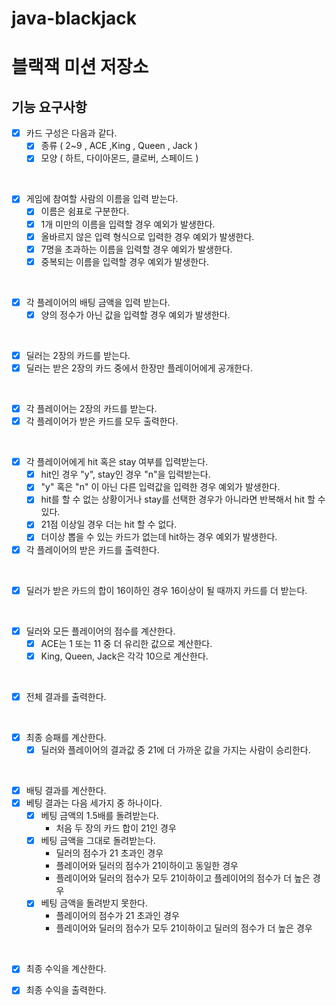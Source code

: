 # java-blackjack

# 블랙잭 미션 저장소

## 기능 요구사항

- [x] 카드 구성은 다음과 같다.
    - [x] 종류 ( 2~9 , ACE ,King , Queen , Jack )
    - [x] 모양 ( 하트, 다이아몬드, 클로버, 스페이드 )

<br>

- [x] 게임에 참여할 사람의 이름을 입력 받는다.
    - [x] 이름은 쉼표로 구분한다.
    - [x] 1개 미만의 이름을 입력할 경우 예외가 발생한다.
    - [x] 올바르지 않은 입력 형식으로 입력한 경우 예외가 발생한다.
    - [x] 7명을 초과하는 이름을 입력할 경우 예외가 발생한다.
    - [x] 중복되는 이름을 입력할 경우 예외가 발생한다.

<br>

- [x] 각 플레이어의 배팅 금액을 입력 받는다.
    - [x] 양의 정수가 아닌 값을 입력할 경우 예외가 발생한다.

<br>

- [x] 딜러는 2장의 카드를 받는다.
- [x] 딜러는 받은 2장의 카드 중에서 한장만 플레이어에게 공개한다.

<br>

- [x] 각 플레이어는 2장의 카드를 받는다.
- [x] 각 플레이어가 받은 카드를 모두 출력한다.

<br>

- [x] 각 플레이어에게 hit 혹은 stay 여부를 입력받는다.
    - [x] hit인 경우 "y", stay인 경우 "n"을 입력받는다.
    - [x] "y" 혹은 "n" 이 아닌 다른 입력값을 입력한 경우 예외가 발생한다.
    - [x] hit를 할 수 없는 상황이거나 stay를 선택한 경우가 아니라면 반복해서 hit 할 수 있다.
    - [x] 21점 이상일 경우 더는 hit 할 수 없다.
    - [x] 더이상 뽑을 수 있는 카드가 없는데 hit하는 경우 예외가 발생한다.
- [x] 각 플레이어의 받은 카드를 출력한다.

<br>

- [x] 딜러가 받은 카드의 합이 16이하인 경우 16이상이 될 때까지 카드를 더 받는다.

<br>

- [x] 딜러와 모든 플레이어의 점수를 계산한다.
    - [x] ACE는 1 또는 11 중 더 유리한 값으로 계산한다.
    - [x] King, Queen, Jack은 각각 10으로 계산한다.

<br>

- [x] 전체 결과를 출력한다.

<br>

- [x] 최종 승패를 계산한다.
    - [x] 딜러와 플레이어의 결과값 중 21에 더 가까운 값을 가지는 사람이 승리한다.

<br>

- [x] 배팅 결과를 계산한다.
- [x] 베팅 결과는 다음 세가지 중 하나이다.
    - [x] 베팅 금액의 1.5배를 돌려받는다.
        - 처음 두 장의 카드 합이 21인 경우
    - [x] 베팅 금액을 그대로 돌려받는다.
        - 딜러의 점수가 21 초과인 경우
        - 플레이어와 딜러의 점수가 21이하이고 동일한 경우
        - 플레이어와 딜러의 점수가 모두 21이하이고 플레이어의 점수가 더 높은 경우
    - [x] 베팅 금액을 돌려받지 못한다.
        - 플레이어의 점수가 21 초과인 경우
        - 플레이어와 딜러의 점수가 모두 21이하이고 딜러의 점수가 더 높은 경우

<br>

- [x] 최종 수익을 계산한다.
- [x] 최종 수익을 출력한다.
    